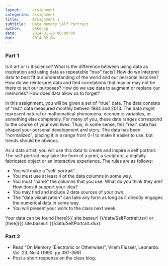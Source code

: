 ```yaml
---
layout:     assignment
categories: assignment
title:      Assignment 1
subtitle:   Data Memory Self Portrait
author:     bakercp
date:       2014-01-28 00:00:00
due:        2014-02-04
---
```


### Part 1
Is it art or is it science?  What is the difference between using data as inspiration and using data as repeatable "true" facts?  How do we interpret data to best fit our understanding of the world and our personal histories?  How do we reinterpret data and find correlations that may or may not be there to suit our purposes?  How do we use data to augment or replace our memories?  How does data allow us to forget?

In this assignment, you will be given a set of "true" data.  The data consists of "real" data measured monthly betwen 1984 and 2013.  The data might represent natural or mathematical phenomena, economic variables, or something else completely.  For many of you, these date ranges correspond to the course of your own lives.  Thus, in some sense, this "real" data has shaped your personal development and story.  The data has been "normalized", placing it in a range from 0-1 to make it easier to use, but trends should be obvious.

As a data artist, you will use this data to create and inspire a self portrait.  The self-portrait may take the form of a print, a sculpture, a digitally fabricated object or an interactive experience.  The rules are as follows:

- You will make a "self-portrait".
- You must use at least 4 of the data columns in some way.
- You must "name" the columns that you use.  What do you think they are?  How does it support your idea?
- You may find and include 2 data sources of your own.
- The "data visualization" can take any form as long as it directly engages the numerical data in some way.
- You will present your work to the class next week.

Your data can be found [here]({{ site.baseurl }}/data/SelfPortrait.tsv) or [here]({{ site.baseurl }}/data/SelfPortrait.xlsx).

### Part 2

- Read "On Memory (Electronic or Otherwise)", Vilém Flusser, Leonardo. Vol. 23. No 4 (1990. pp 397-399)
- Post a short response on the class blog.  
